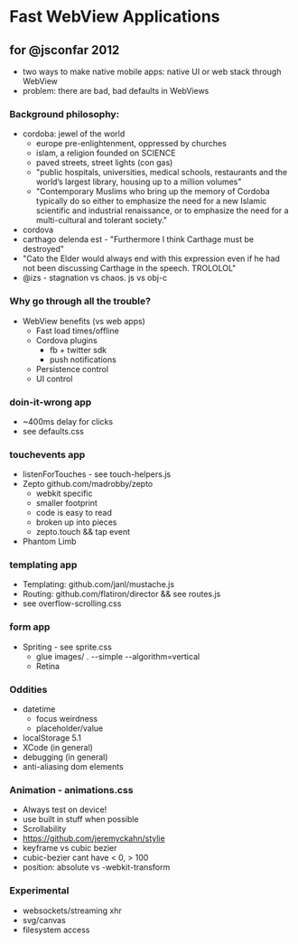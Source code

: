 # Fast WebView Applications

## for @jsconfar 2012

- two ways to make native mobile apps: native UI or web stack through WebView
- problem: there are bad, bad defaults in WebViews

### Background philosophy:
  - cordoba: jewel of the world
    - europe pre-enlightenment, oppressed by churches
    - islam, a religion founded on SCIENCE
    - paved streets, street lights (con gas)
    - "public hospitals, universities, medical schools, restaurants and the world’s largest library, housing up to a million volumes"
    - "Contemporary Muslims who bring up the memory of Cordoba typically do so either to emphasize the need for a new Islamic scientific and industrial renaissance, or to emphasize the need for a multi-cultural and tolerant society."
  - cordova 
  - carthago delenda est - "Furthermore I think Carthage must be destroyed"
  - "Cato the Elder would always end with this expression even if he had not been discussing Carthage in the speech. TROLOLOL"
  - @izs - stagnation vs chaos. js vs obj-c

### Why go through all the trouble?
  - WebView benefits (vs web apps)
    - Fast load times/offline
    - Cordova plugins
      - fb + twitter sdk
      - push notifications
    - Persistence control
    - UI control

### doin-it-wrong app
  - ~400ms delay for clicks
  - see defaults.css

### touchevents app
  - listenForTouches - see touch-helpers.js
  - Zepto github.com/madrobby/zepto
    - webkit specific
    - smaller footprint
    - code is easy to read
    - broken up into pieces
    - zepto.touch && tap event
  - Phantom Limb

### templating app
  - Templating: github.com/janl/mustache.js
  - Routing: github.com/flatiron/director && see routes.js
  - see overflow-scrolling.css

### form app
  - Spriting - see sprite.css
    - glue images/ . --simple --algorithm=vertical
    - Retina
  
### Oddities
  - datetime
    - focus weirdness
    - placeholder/value
  - localStorage 5.1
  - XCode (in general)
  - debugging (in general)
  - anti-aliasing dom elements

### Animation - animations.css
  - Always test on device!
  - use built in stuff when possible
  - Scrollability
  - https://github.com/jeremyckahn/stylie
  - keyframe vs cubic bezier
  - cubic-bezier cant have < 0, > 100
  - position: absolute vs -webkit-transform

### Experimental
  - websockets/streaming xhr
  - svg/canvas
  - filesystem access
  